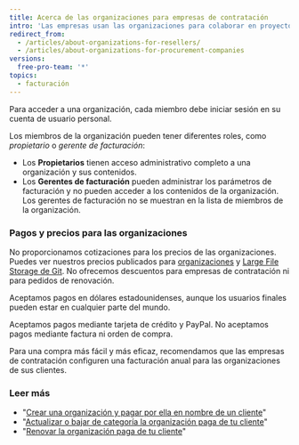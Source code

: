 ```yaml
---
title: Acerca de las organizaciones para empresas de contratación
intro: 'Las empresas usan las organizaciones para colaborar en proyectos compartidos con varios propietarios y administradores. Puedes crear una organización para tu cliente, realizar un pago en su nombre, y entonces transferir la propiedad de la organización a tu cliente.'
redirect_from:
  - /articles/about-organizations-for-resellers/
  - /articles/about-organizations-for-procurement-companies
versions:
  free-pro-team: '*'
topics:
  - facturación
---
```


Para acceder a una organización, cada miembro debe iniciar sesión en su cuenta de usuario personal.

Los miembros de la organización pueden tener diferentes roles, como *propietario* o *gerente de facturación*:

- Los **Propietarios** tienen acceso administrativo completo a una organización y sus contenidos.
- Los **Gerentes de facturación** pueden administrar los parámetros de facturación y no pueden acceder a los contenidos de la organización. Los gerentes de facturación no se muestran en la lista de miembros de la organización.

### Pagos y precios para las organizaciones

No proporcionamos cotizaciones para los precios de las organizaciones. Puedes ver nuestros precios publicados para [organizaciones](https://github.com/pricing) y [Large File Storage de Git](/articles/about-storage-and-bandwidth-usage/). No ofrecemos descuentos para empresas de contratación ni para pedidos de renovación.

Aceptamos pagos en dólares estadounidenses, aunque los usuarios finales pueden estar en cualquier parte del mundo.

Aceptamos pagos mediante tarjeta de crédito y PayPal. No aceptamos pagos mediante factura ni orden de compra.

Para una compra más fácil y más eficaz, recomendamos que las empresas de contratación configuren una facturación anual para las organizaciones de sus clientes.

### Leer más

- "[Crear una organización y pagar por ella en nombre de un cliente](/articles/creating-and-paying-for-an-organization-on-behalf-of-a-client)"
- "[Actualizar o bajar de categoría la organización paga de tu cliente](/articles/upgrading-or-downgrading-your-client-s-paid-organization)"
- "[Renovar la organización paga de tu cliente](/articles/renewing-your-client-s-paid-organization)"
